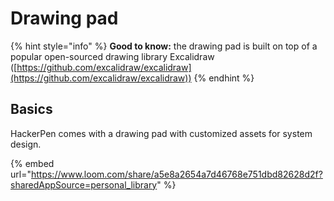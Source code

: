 # Drawing pad

{% hint style="info" %}
**Good to know:** the drawing pad is built on top of a popular open-sourced drawing library Excalidraw ([https://github.com/excalidraw/excalidraw](https://github.com/excalidraw/excalidraw))
{% endhint %}

## Basics

HackerPen comes with a drawing pad with customized assets for system design.

{% embed url="https://www.loom.com/share/a5e8a2654a7d46768e751dbd82628d2f?sharedAppSource=personal_library" %}
